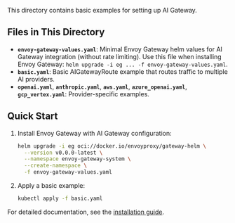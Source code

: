 This directory contains basic examples for setting up AI Gateway.

## Files in This Directory

- **`envoy-gateway-values.yaml`**: Minimal Envoy Gateway helm values for AI Gateway integration (without rate limiting). Use this file when installing Envoy Gateway: `helm upgrade -i eg ... -f envoy-gateway-values.yaml`.
- **`basic.yaml`**: Basic AIGatewayRoute example that routes traffic to multiple AI providers.
- **`openai.yaml`**, **`anthropic.yaml`**, **`aws.yaml`**, **`azure_openai.yaml`**, **`gcp_vertex.yaml`**: Provider-specific examples.

## Quick Start

1. Install Envoy Gateway with AI Gateway configuration:
   ```bash
   helm upgrade -i eg oci://docker.io/envoyproxy/gateway-helm \
     --version v0.0.0-latest \
     --namespace envoy-gateway-system \
     --create-namespace \
     -f envoy-gateway-values.yaml
   ```

2. Apply a basic example:
   ```bash
   kubectl apply -f basic.yaml
   ```

For detailed documentation, see the [installation guide](https://gateway.envoyproxy.io/ai-gateway/docs/getting-started/installation).
